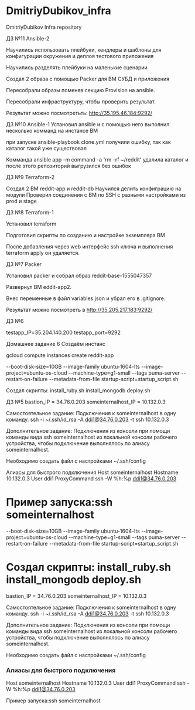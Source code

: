 # DmitriyDubikov_infra
DmitriyDubikov Infra repository

ДЗ №11 Ansible-2 

Научились использовать плейбуки, хендлеры и шаблоны для конфигурации
окружения и деплоя тестового приложения

Научились разделять плейбуки на маленькие сценарии

Создал 2 образа с помощью Packer для ВМ СУБД и приложения

Пересобрали образы поменяв секцию Provision на ansible.

Пересобрали инфраструктуру, чтобы проверить результат.

Результат можно посмотретьть: http://35.195.46.184:9292/

ДЗ №10 Ansible-1 Установил ansible и с помощью него выполнил несколько комманд на инстансе ВМ

при запуске ansible-playbook clone.yml получили ошибку, так как каталог такой уже существовал

Комманда ansible app -m command -a 'rm -rf ~/reddit' удалила каталог и после этого репозиторий выгрузился без ошибок

ДЗ №9 Terraform-2

Создал 2 ВМ reddit-app и reddit-db
Научился делить конфиграцию на модули
Проверил соединения с ВМ по SSH с разными настройками из prod и stage


ДЗ №8 Terraform-1

Установил terraform

Подготовил скрипты по созданию и настройке экземпляра ВМ

После добавления через web интерфейс ssh ключа и выполнения terraform apply он удаляется.

ДЗ №7 Packer

Установил packer и собрал образ reddit-base-1555047357

Развернул ВМ eddit-app2.

Внес переменные в файл variables.json и убрал его в .gitignore.

Результат можно посмотреть в http://35.205.217.183:9292/

ДЗ №6

testapp_IP=35.204.140.200 testapp_port=9292

Домашнее задание 6 Создаём инстанс

gcloud compute instances create reddit-app

--boot-disk-size=10GB
--image-family ubuntu-1604-lts
--image-project=ubuntu-os-cloud
--machine-type=g1-small
--tags puma-server
--restart-on-failure --metadata-from-file startup-script=startup_script.sh

Создал скрипты: install_ruby.sh install_mongodb deploy.sh

ДЗ №5
bastion_IP = 34.76.0.203 someinternalhost_IP = 10.132.0.3

Самостоятельное задание: Подключения к someinternalhost в одну команду. ssh -i ~/.ssh/id_rsa -A ddi1@34.76.0.203 -t ssh 10.132.0.3

Дополнительное задание: Подключения из консоли при помощи команды вида ssh someinternalhost из локальной консоли рабочего устройства, чтобы подключение выполнялось по алиасу someinternalhost.

Необходимо создать файл с настройками ~/.ssh/config

Алиасы для быстрого подключения
Host someinternalhost Hostname 10.132.0.3 User ddi1 ProxyCommand ssh -W %h:%p ddi1@34.76.0.203

Пример запуска:ssh someinternalhost
=======
 --boot-disk-size=10GB
 --image-family ubuntu-1604-lts
 --image-project=ubuntu-os-cloud
 --machine-type=g1-small
 --tags puma-server
 --restart-on-failure
 --metadata-from-file startup-script=startup_script.sh

Создал скрипты:
install_ruby.sh
install_mongodb
deploy.sh
=======

bastion_IP = 34.76.0.203
someinternalhost_IP = 10.132.0.3

Самостоятельное задание:
Подключения к someinternalhost в одну команду.
ssh -i ~/.ssh/id_rsa -A ddi1@34.76.0.203 -t ssh 10.132.0.3

Дополнительное задание:
Подключения из консоли при помощи команды вида ssh someinternalhost из локальной
консоли рабочего устройства, чтобы подключение выполнялось по алиасу someinternalhost.

Необходимо создать файл с настройками
~/.ssh/config 

### Алиасы для быстрого подключения ###
Host someinternalhost
     Hostname 10.132.0.3
     User ddi1
     ProxyCommand ssh -W %h:%p ddi1@34.76.0.203

Пример запуска:ssh someinternalhost

